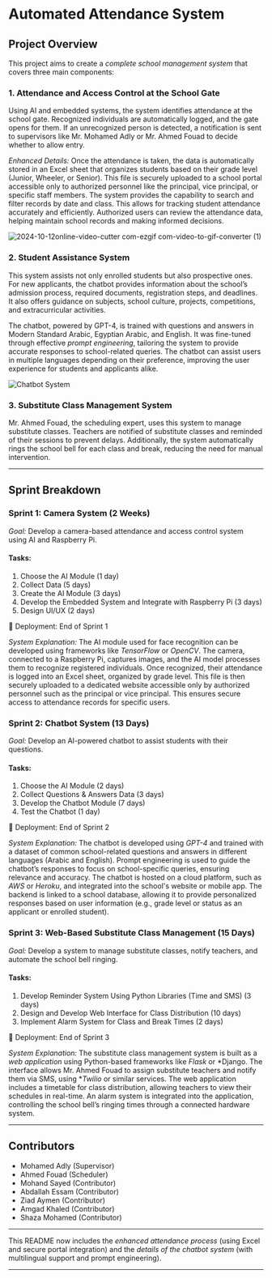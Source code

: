 # Automated Attendance System

## Project Overview
This project aims to create a *complete school management system* that covers three main components:

### 1. Attendance and Access Control at the School Gate
Using AI and embedded systems, the system identifies attendance at the school gate. Recognized individuals are automatically logged, and the gate opens for them. If an unrecognized person is detected, a notification is sent to supervisors like Mr. Mohamed Adly or Mr. Ahmed Fouad to decide whether to allow entry.

*Enhanced Details:*
Once the attendance is taken, the data is automatically stored in an Excel sheet that organizes students based on their grade level (Junior, Wheeler, or Senior). This file is securely uploaded to a school portal accessible only to authorized personnel like the principal, vice principal, or specific staff members. The system provides the capability to search and filter records by date and class. This allows for tracking student attendance accurately and efficiently. Authorized users can review the attendance data, helping maintain school records and making informed decisions.

![2024-10-12online-video-cutter com-ezgif com-video-to-gif-converter (1)](https://github.com/user-attachments/assets/ce2ebda6-12ad-459e-ac7b-0ad4e83b8aec)

### 2. Student Assistance System
This system assists not only enrolled students but also prospective ones. For new applicants, the chatbot provides information about the school’s admission process, required documents, registration steps, and deadlines. It also offers guidance on subjects, school culture, projects, competitions, and extracurricular activities.

The chatbot, powered by GPT-4, is trained with questions and answers in Modern Standard Arabic, Egyptian Arabic, and English. It was fine-tuned through effective *prompt engineering*, tailoring the system to provide accurate responses to school-related queries. The chatbot can assist users in multiple languages depending on their preference, improving the user experience for students and applicants alike.

![Chatbot System](./path_to_image/A_virtual_AI-powered_chatbot_system_helping_studen.png)

### 3. Substitute Class Management System
Mr. Ahmed Fouad, the scheduling expert, uses this system to manage substitute classes. Teachers are notified of substitute classes and reminded of their sessions to prevent delays. Additionally, the system automatically rings the school bell for each class and break, reducing the need for manual intervention.

---

## Sprint Breakdown

### Sprint 1: Camera System (2 Weeks)
*Goal:* Develop a camera-based attendance and access control system using AI and Raspberry Pi.

#### Tasks:
1. Choose the AI Module (1 day)
2. Collect Data (5 days)
3. Create the AI Module (3 days)
4. Develop the Embedded System and Integrate with Raspberry Pi (3 days)
5. Design UI/UX (2 days)

📅 Deployment: End of Sprint 1

*System Explanation:*
The AI module used for face recognition can be developed using frameworks like *TensorFlow* or *OpenCV*. The camera, connected to a Raspberry Pi, captures images, and the AI model processes them to recognize registered individuals. Once recognized, their attendance is logged into an Excel sheet, organized by grade level. This file is then securely uploaded to a dedicated website accessible only by authorized personnel such as the principal or vice principal. This ensures secure access to attendance records for specific users.

### Sprint 2: Chatbot System (13 Days)
*Goal:* Develop an AI-powered chatbot to assist students with their questions.

#### Tasks:
1. Choose the AI Module (2 days)
2. Collect Questions & Answers Data (3 days)
3. Develop the Chatbot Module (7 days)
4. Test the Chatbot (1 day)

📅 Deployment: End of Sprint 2

*System Explanation:*
The chatbot is developed using *GPT-4* and trained with a dataset of common school-related questions and answers in different languages (Arabic and English). Prompt engineering is used to guide the chatbot’s responses to focus on school-specific queries, ensuring relevance and accuracy. The chatbot is hosted on a cloud platform, such as *AWS* or *Heroku*, and integrated into the school's website or mobile app. The backend is linked to a school database, allowing it to provide personalized responses based on user information (e.g., grade level or status as an applicant or enrolled student).

### Sprint 3: Web-Based Substitute Class Management (15 Days)
*Goal:* Develop a system to manage substitute classes, notify teachers, and automate the school bell ringing.

#### Tasks:
1. Develop Reminder System Using Python Libraries (Time and SMS) (3 days)
2. Design and Develop Web Interface for Class Distribution (10 days)
3. Implement Alarm System for Class and Break Times (2 days)

📅 Deployment: End of Sprint 3

*System Explanation:*
The substitute class management system is built as a *web application* using Python-based frameworks like *Flask* or *Django. The interface allows Mr. Ahmed Fouad to assign substitute teachers and notify them via SMS, using **Twilio* or similar services. The web application includes a timetable for class distribution, allowing teachers to view their schedules in real-time. An alarm system is integrated into the application, controlling the school bell’s ringing times through a connected hardware system.

---

## Contributors
- Mohamed Adly (Supervisor)
- Ahmed Fouad (Scheduler)
- Mohand Sayed (Contributor)
- Abdallah Essam (Contributor)
- Ziad Aymen (Contributor)
- Amgad Khaled (Contributor)
- Shaza Mohamed (Contributor) 

---

This README now includes the *enhanced attendance process* (using Excel and secure portal integration) and the *details of the chatbot system* (with multilingual support and prompt engineering).

---
